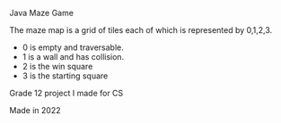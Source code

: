 Java Maze Game

The maze map is a grid of tiles each of which is represented by 0,1,2,3.

- 0 is empty and traversable.
- 1 is a wall and has collision.
- 2 is the win square
- 3 is the starting square

Grade 12 project I made for CS

Made in 2022
